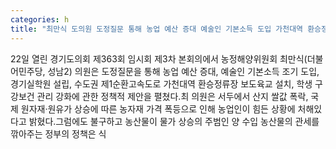 ```yaml
---
categories: h
title: "최만식 도의원 도정질문 통해 농업 예산 증대 예술인 기본소득 도입 가천대역 환승정류장 보도육교 설치 필요성 밝혀"
---
```

22일 열린 경기도의회 제363회 임시회 제3차 본회의에서 농정해양위원회 최만식(더불어민주당, 성남2) 의원은 도정질문을 통해 농업 예산 증대, 예술인 기본소득 조기 도입, 경기실학원 설립, 수도권 제1순환고속도로 가천대역 환승정류장 보도육교 설치, 학생 구강보건 관리 강화에 관한 정책적 제안을 펼쳤다.최 의원은 서두에서 산지 쌀값 폭락, 국제 원자재·원유가 상승에 따른 농자재 가격 폭등으로 인해 농업인이 힘든 상황에 처해있다고 밝혔다.그럼에도 불구하고 농산물이 물가 상승의 주범인 양 수입 농산물의 관세를 깎아주는 정부의 정책은 식